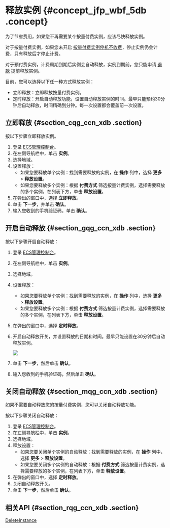 # 释放实例 {#concept_jfp_wbf_5db .concept}

为了节省费用，如果您不再需要某个按量付费实例，应该尽快释放实例。

对于按量付费实例，如果您未开启 [按量付费实例停机不收费](../cn.zh-CN/产品定价/按量付费实例停机不收费.md#)，停止实例仍会计费，只有释放后才停止计费。

对于预付费实例，计费周期到期后实例会自动释放，实例到期前，您只能申请 [退款](https://help.aliyun.com/document_detail/37096.html) 提前释放实例。

目前，您可以选择以下任一种方式释放实例：

-   立即释放：立即释放按量付费实例。
-   定时释放：开启自动释放功能，设置自动释放实例的时间。最早只能预约30分钟后自动释放，时间精确到分钟。每一次设置都会覆盖前一次设置。

## 立即释放 {#section_cqg_ccn_xdb .section}

按以下步骤立即释放实例。

1.  登录 [ECS管理控制台](https://ecs.console.aliyun.com/?spm=a2c4g.11186623.2.9.FNEORG#/home)。
2.  在左侧导航栏中，单击 **实例**。
3.  选择地域。
4.  设置释放：
    -   如果您要释放单个实例：找到需要释放的实例，在 **操作** 列中，选择 **更多** \> **释放设置**。
    -   如果您要释放多个实例：根据 **付费方式** 筛选按量计费实例，选择需要释放的多个实例，在列表下方，单击 **释放设置**。
5.  在弹出的窗口中，选择 **立即释放**。
6.  单击 **下一步**，并单击 **确认**。
7.  输入您收到的手机验证码，单击 **确认**。

## 开启自动释放 {#section_gqg_ccn_xdb .section}

按以下步骤开启自动释放：

1.  登录 [ECS管理控制台](https://ecs.console.aliyun.com/?spm=a2c4g.11186623.2.9.FNEORG#/home)。
2.  在左侧导航栏中，单击 **实例**。
3.  选择地域。
4.  设置释放：
    -   如果您要释放单个实例：找到需要释放的实例，在 **操作** 列中，选择 **更多** \> **释放设置**。
    -   如果您要释放多个实例：根据 **付费方式** 筛选按量计费实例，选择需要释放的多个实例，在列表下方，单击 **释放设置**。
5.  在弹出的窗口中，选择 **定时释放**。
6.  开启自动释放开关，并设置释放的日期和时间。最早只能设置在30分钟后自动释放实例。

    ![](http://static-aliyun-doc.oss-cn-hangzhou.aliyuncs.com/assets/img/9651/5454_zh-CN.png)

7.  单击 **下一步**，然后单击 **确认**。
8.  输入您收到的手机验证码，然后单击 **确认**。

## 关闭自动释放 {#section_mqg_ccn_xdb .section}

如果不需要自动释放您的按量付费实例，您可以关闭自动释放功能。

按以下步骤关闭自动释放：

1.  登录 [ECS管理控制台](https://ecs.console.aliyun.com/?spm=a2c4g.11186623.2.9.FNEORG#/home)。
2.  在左侧导航栏中，单击 **实例**。
3.  选择地域。
4.  释放设置：
    -   如果您要关闭单个实例的自动释放：找到需要释放的实例，在 **操作** 列中，选择 **更多** \> **释放设置**。
    -   如果您要关闭多个实例的自动释放：根据 **付费方式** 筛选按量计费实例，选择需要释放的多个实例，在列表下方，单击 **释放设置**。
5.  在弹出的窗口中，选择 **定时释放**。
6.  关闭自动释放开关。
7.  单击 **下一步**，然后单击 **确认**。

## 相关API {#section_rqg_ccn_xdb .section}

[DeleteInstance](../cn.zh-CN/API参考/实例/DeleteInstance.md#)

